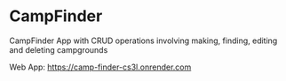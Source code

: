 # CampFinder
CampFinder App with CRUD operations involving making, finding, editing and deleting campgrounds

Web App: https://camp-finder-cs3l.onrender.com
